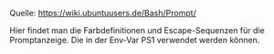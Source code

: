 Quelle: https://wiki.ubuntuusers.de/Bash/Prompt/

Hier findet man die Farbdefinitionen und Escape-Sequenzen für die Promptanzeige. Die in der Env-Var PS1 verwendet werden können.

